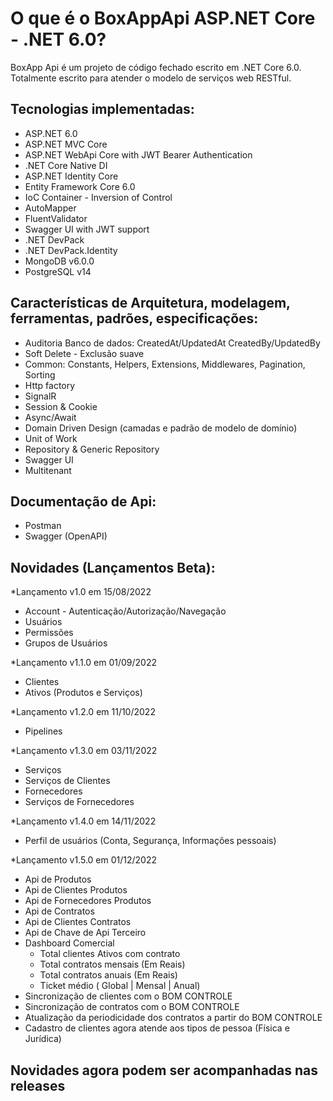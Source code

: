 # O que é o BoxAppApi ASP.NET Core - .NET 6.0?

BoxApp Api é um projeto de código fechado escrito em .NET Core 6.0.
Totalmente escrito para atender o modelo de serviços web RESTful.

## Tecnologias implementadas:

* ASP.NET 6.0
* ASP.NET MVC Core
* ASP.NET WebApi Core with JWT Bearer Authentication
* .NET Core Native DI
* ASP.NET Identity Core
* Entity Framework Core 6.0
* IoC Container - Inversion of Control
* AutoMapper
* FluentValidator
* Swagger UI with JWT support
* .NET DevPack
* .NET DevPack.Identity
* MongoDB v6.0.0
* PostgreSQL v14

## Características de Arquitetura, modelagem, ferramentas, padrões, especificações:

* Auditoria Banco de dados: CreatedAt/UpdatedAt CreatedBy/UpdatedBy
* Soft Delete - Exclusão suave
* Common: Constants, Helpers, Extensions, Middlewares, Pagination, Sorting
* Http factory
* SignalR
* Session & Cookie
* Async/Await
* Domain Driven Design (camadas e padrão de modelo de domínio)
* Unit of Work
* Repository & Generic Repository
* Swagger UI
* Multitenant

## Documentação de Api:

* Postman
* Swagger (OpenAPI)

## Novidades (Lançamentos Beta):

*Lançamento v1.0 em 15/08/2022
  * Account - Autenticação/Autorização/Navegação
  * Usuários
  * Permissões
  * Grupos de Usuários
 
*Lançamento v1.1.0 em 01/09/2022
  * Clientes
  * Ativos (Produtos e Serviços)
  
*Lançamento v1.2.0 em 11/10/2022
  * Pipelines

*Lançamento v1.3.0 em 03/11/2022
  * Serviços
  * Serviços de Clientes
  * Fornecedores
  * Serviços de Fornecedores
  
*Lançamento v1.4.0 em 14/11/2022  
  * Perfil de usuários (Conta, Segurança, Informações pessoais)
  
*Lançamento v1.5.0 em 01/12/2022  
 * Api de Produtos
 * Api de Clientes Produtos
 * Api de Fornecedores Produtos
 * Api de Contratos
 * Api de Clientes Contratos
 * Api de Chave de Api Terceiro
 * Dashboard Comercial
   * Total clientes Ativos com contrato
   * Total contratos mensais (Em Reais)
   * Total contratos anuais (Em Reais)
   * Ticket médio ( Global | Mensal | Anual)
 * Sincronização de clientes com o BOM CONTROLE
 * Sincronização de contratos com o BOM CONTROLE
 * Atualização da periodicidade dos contratos a partir do BOM CONTROLE
 * Cadastro de clientes agora atende aos tipos de pessoa (Física e Jurídica)
 
 ## Novidades agora podem ser acompanhadas nas releases
